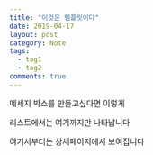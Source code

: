 ```yaml
---
title: "이것은 템플릿이다"
date: 2019-04-17 
layout: post
category: Note
tags:
  - tag1
  - tag2
comments: true
---
```


<p class="message">
메세지 박스를 만들고싶다면 이렇게
</p>

리스트에서는 여기까지만 나타납니다

<!-- more -->

여기서부터는 상세페이지에서 보여집니다

